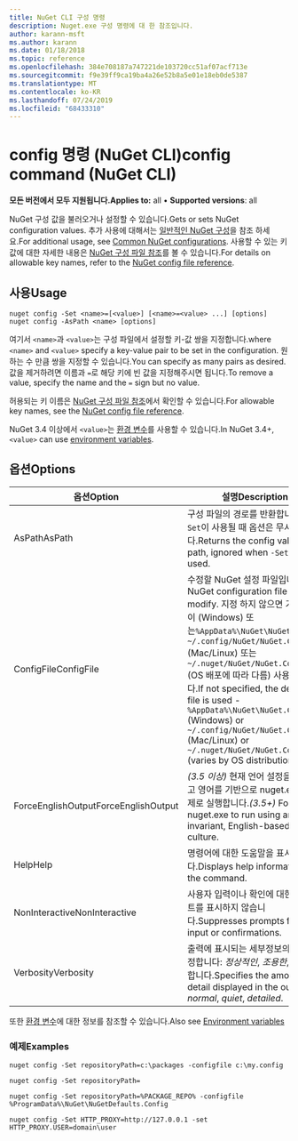 ```yaml
---
title: NuGet CLI 구성 명령
description: Nuget.exe 구성 명령에 대 한 참조입니다.
author: karann-msft
ms.author: karann
ms.date: 01/18/2018
ms.topic: reference
ms.openlocfilehash: 384e708187a747221de103720cc51af07acf713e
ms.sourcegitcommit: f9e39ff9ca19ba4a26e52b8a5e01e18eb0de5387
ms.translationtype: MT
ms.contentlocale: ko-KR
ms.lasthandoff: 07/24/2019
ms.locfileid: "68433310"
---
```

# <a name="config-command-nuget-cli"></a><span data-ttu-id="c7bfe-103">config 명령 (NuGet CLI)</span><span class="sxs-lookup"><span data-stu-id="c7bfe-103">config command (NuGet CLI)</span></span>

<span data-ttu-id="c7bfe-104">**모든 버전에서 모두 지원됩니다.**</span><span class="sxs-lookup"><span data-stu-id="c7bfe-104">**Applies to:** all &bullet; **Supported versions**: all</span></span>

<span data-ttu-id="c7bfe-105">NuGet 구성 값을 불러오거나 설정할 수 있습니다.</span><span class="sxs-lookup"><span data-stu-id="c7bfe-105">Gets or sets NuGet configuration values.</span></span> <span data-ttu-id="c7bfe-106">추가 사용에 대해서는 [일반적인 NuGet 구성](../../consume-packages/configuring-nuget-behavior.md)을 참조 하세요.</span><span class="sxs-lookup"><span data-stu-id="c7bfe-106">For additional usage, see [Common NuGet configurations](../../consume-packages/configuring-nuget-behavior.md).</span></span> <span data-ttu-id="c7bfe-107">사용할 수 있는 키 값에 대한 자세한 내용은 [NuGet 구성 파일 참조](../nuget-config-file.md)를 볼 수 있습니다.</span><span class="sxs-lookup"><span data-stu-id="c7bfe-107">For details on allowable key names, refer to the [NuGet config file reference](../nuget-config-file.md).</span></span>

## <a name="usage"></a><span data-ttu-id="c7bfe-108">사용</span><span class="sxs-lookup"><span data-stu-id="c7bfe-108">Usage</span></span>

```cli
nuget config -Set <name>=[<value>] [<name>=<value> ...] [options]
nuget config -AsPath <name> [options]
```

<span data-ttu-id="c7bfe-109">여기서 `<name>`과 `<value>`는 구성 파일에서 설정할 키-값 쌍을 지정합니다.</span><span class="sxs-lookup"><span data-stu-id="c7bfe-109">where `<name>` and `<value>` specify a key-value pair to be set in the configuration.</span></span> <span data-ttu-id="c7bfe-110">원하는 수 만큼 쌍을 지정할 수 있습니다.</span><span class="sxs-lookup"><span data-stu-id="c7bfe-110">You can specify as many pairs as desired.</span></span> <span data-ttu-id="c7bfe-111">값을 제거하려면 이름과 `=`로 해당 키에 빈 값을 지정해주시면 됩니다.</span><span class="sxs-lookup"><span data-stu-id="c7bfe-111">To remove a value, specify the name and the `=` sign but no value.</span></span>

<span data-ttu-id="c7bfe-112">허용되는 키 이름은 [NuGet 구성 파일 참조](../nuget-config-file.md)에서 확인할 수 있습니다.</span><span class="sxs-lookup"><span data-stu-id="c7bfe-112">For allowable key names, see the [NuGet config file reference](../nuget-config-file.md).</span></span>

<span data-ttu-id="c7bfe-113">NuGet 3.4 이상에서 `<value>`는 [환경 변수](cli-ref-environment-variables.md)를 사용할 수 있습니다.</span><span class="sxs-lookup"><span data-stu-id="c7bfe-113">In NuGet 3.4+, `<value>` can use [environment variables](cli-ref-environment-variables.md).</span></span>

## <a name="options"></a><span data-ttu-id="c7bfe-114">옵션</span><span class="sxs-lookup"><span data-stu-id="c7bfe-114">Options</span></span>

| <span data-ttu-id="c7bfe-115">옵션</span><span class="sxs-lookup"><span data-stu-id="c7bfe-115">Option</span></span> | <span data-ttu-id="c7bfe-116">설명</span><span class="sxs-lookup"><span data-stu-id="c7bfe-116">Description</span></span> |
| --- | --- |
| <span data-ttu-id="c7bfe-117">AsPath</span><span class="sxs-lookup"><span data-stu-id="c7bfe-117">AsPath</span></span> | <span data-ttu-id="c7bfe-118">구성 파일의 경로를 반환합니다. `-Set`이 사용될 때 옵션은 무시됩니다.</span><span class="sxs-lookup"><span data-stu-id="c7bfe-118">Returns the config value as a path, ignored when `-Set` is used.</span></span> |
| <span data-ttu-id="c7bfe-119">ConfigFile</span><span class="sxs-lookup"><span data-stu-id="c7bfe-119">ConfigFile</span></span> | <span data-ttu-id="c7bfe-120">수정할 NuGet 설정 파일입니다.</span><span class="sxs-lookup"><span data-stu-id="c7bfe-120">The NuGet configuration file to modify.</span></span> <span data-ttu-id="c7bfe-121">지정 하지 않으면 기본 파일이 (Windows) 또는`%AppData%\NuGet\NuGet.Config` `~/.config/NuGet/NuGet.Config` (Mac/Linux) 또는 `~/.nuget/NuGet/NuGet.Config` (OS 배포에 따라 다름) 사용 됩니다.</span><span class="sxs-lookup"><span data-stu-id="c7bfe-121">If not specified, the default file is used -`%AppData%\NuGet\NuGet.Config` (Windows) or `~/.config/NuGet/NuGet.Config`  (Mac/Linux) or `~/.nuget/NuGet/NuGet.Config` (varies by OS distribution).</span></span>|
| <span data-ttu-id="c7bfe-122">ForceEnglishOutput</span><span class="sxs-lookup"><span data-stu-id="c7bfe-122">ForceEnglishOutput</span></span> | <span data-ttu-id="c7bfe-123">*(3.5 이상)*  현재 언어 설정을 무시하고 영어를 기반으로 nuget.exe를 강제로 실행합니다.</span><span class="sxs-lookup"><span data-stu-id="c7bfe-123">*(3.5+)* Forces nuget.exe to run using an invariant, English-based culture.</span></span> |
| <span data-ttu-id="c7bfe-124">Help</span><span class="sxs-lookup"><span data-stu-id="c7bfe-124">Help</span></span> | <span data-ttu-id="c7bfe-125">명령어에 대한 도움말을 표시합니다.</span><span class="sxs-lookup"><span data-stu-id="c7bfe-125">Displays help information for the command.</span></span> |
| <span data-ttu-id="c7bfe-126">NonInteractive</span><span class="sxs-lookup"><span data-stu-id="c7bfe-126">NonInteractive</span></span> | <span data-ttu-id="c7bfe-127">사용자 입력이나 확인에 대한 프롬프트를 표시하지 않습니다.</span><span class="sxs-lookup"><span data-stu-id="c7bfe-127">Suppresses prompts for user input or confirmations.</span></span> |
| <span data-ttu-id="c7bfe-128">Verbosity</span><span class="sxs-lookup"><span data-stu-id="c7bfe-128">Verbosity</span></span> | <span data-ttu-id="c7bfe-129">출력에 표시되는 세부정보의 양을 지정합니다: *정상적인*, *조용한*, *자세한*합니다.</span><span class="sxs-lookup"><span data-stu-id="c7bfe-129">Specifies the amount of detail displayed in the output: *normal*, *quiet*, *detailed*.</span></span> |

<span data-ttu-id="c7bfe-130">또한 [환경 변수](cli-ref-environment-variables.md)에 대한 정보를 참조할 수 있습니다.</span><span class="sxs-lookup"><span data-stu-id="c7bfe-130">Also see [Environment variables](cli-ref-environment-variables.md)</span></span>

### <a name="examples"></a><span data-ttu-id="c7bfe-131">예제</span><span class="sxs-lookup"><span data-stu-id="c7bfe-131">Examples</span></span>

```cli
nuget config -Set repositoryPath=c:\packages -configfile c:\my.config

nuget config -Set repositoryPath=

nuget config -Set repositoryPath=%PACKAGE_REPO% -configfile %ProgramData%\NuGet\NuGetDefaults.Config

nuget config -Set HTTP_PROXY=http://127.0.0.1 -set HTTP_PROXY.USER=domain\user
```
